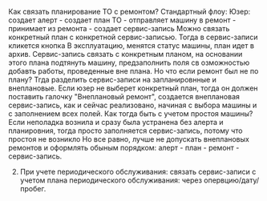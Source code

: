 Как связать планирование ТО с ремонтом?
Стандартный флоу:
Юзер: создает алерт - создает план ТО - отправляет машину в ремонт - принимает из ремонта - создает сервис-запись
Можно связать конкретный план с конкретной сервис-записью. Тогда в сервис-записи кликется кнопка В эксплуатацию, менятся статус машины, план идет в архив. Сервис-запись связать с конкретным планом, на основании этого плана подтянуть машину, предзаполнить поля св озможностью добавть работы, проведенные вне плана.
Но что если ремонт был не по плану? Тгда разделить сервис-записи на запланировнные и внеплановые. Если юзер не выберет конкретный план, тогда он должен поставить галочку "Внеплановый ремонт", создается внеплановая сервис-запись, как и сейчас реализовано, начиная с выбора машины и с заполнением всех полей. 
Как тогда быть с учетом простоя машины? Если неполадка вознила и сразу была устранена без алерта и планировния, тогда просто заполняется сервис-запись, потому что простоя не возникло
Но все равно, лучше не допускать внеплановых ремонтов и оформлять обыным порядком: алерт - план - ремонт - сервис-запись.

2. При учете периодического обслуживания: связать сервис-записи с учетом плана периодического обслуживания: через опервцию/дату/пробег.



